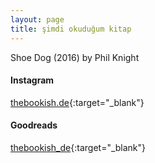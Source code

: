 ```yaml
---
layout: page
title: şimdi okuduğum kitap
---
```


Shoe Dog (2016) by Phil Knight

#### Instagram
[thebookish.de](https://www.instagram.com/thebookish.de/){:target="_blank"}

#### Goodreads
[thebookish_de](https://www.goodreads.com/user/show/33213637-thebookish-de){:target="_blank"}
